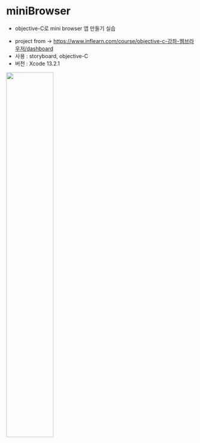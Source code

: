 # miniBrowser 
- objective-C로 mini browser 앱 만들기 실습

+ project from -> https://www.inflearn.com/course/objective-c-강좌-웹브라우저/dashboard
+ 사용 : storyboard, objective-C
+ 버전 : Xcode 13.2.1

<img width="50%" src="https://user-images.githubusercontent.com/94026712/149740318-0c83ee54-26fe-4d7c-9bd3-c26273afbb11.png"/>

